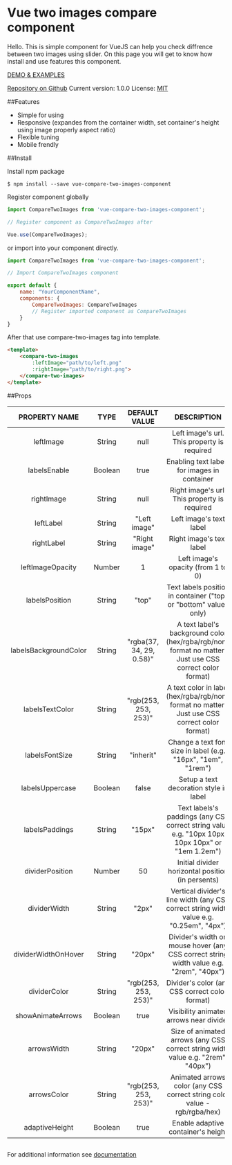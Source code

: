 # Vue two images compare component

Hello. This is simple component for VueJS can help you check diffrence between two images using slider. On this page you will get to know how install and use features this component.

[DEMO & EXAMPLES](https://ajsn1988.github.io/imageCompare/)

[Repository on Github](https://github.com/AJSN1988/vue-compare-two-images-component)
Current version: 1.0.0
License: [MIT](https://github.com/AJSN1988/vue-compare-two-images-component/blob/master/LICENSE)

##Features
- Simple for using
- Responsive (expandes from the container width, set container's height using image properly aspect ratio)
- Flexible tuning
- Mobile frendly

##Install

Install npm package

`$ npm install --save vue-compare-two-images-component`

Register component globally

```javascript
import CompareTwoImages from 'vue-compare-two-images-component';

// Register component as CompareTwoImages after

Vue.use(CompareTwoImages);
```

or import into your component directly.

```javascript
import CompareTwoImages from 'vue-compare-two-images-component';

// Import CompareTwoImages component

export default {
	name: "YourComponentName",
	components: {
		CompareTwoImages: CompareTwoImages
		// Register imported component as CompareTwoImages
	}
}
```

After that use compare-two-images tag into template.

```html
<template>
	<compare-two-images
		:leftImage="path/to/left.png"
		:rightImage="path/to/right.png">
	</compare-two-images>
</template>
```

##Props

| PROPERTY NAME | TYPE | DEFAULT VALUE | DESCRIPTION  |
| :------------: | :------------: | :------------: | :------------: |
| leftImage  | String | null | Left image's url. This property is required |
| labelsEnable   |  Boolean  |  true  | Enabling text labels for images in container|
|  rightImage  | String   |  null  | Right image's url. This property is required  |
| leftLabel   |  String  |  "Left image" | Left image's text label  |
| rightLabel   | String   | "Right image"  |  Right image's text label |
|  leftImageOpacity |  Number  |  1| Left image's opacity (from 1 to 0)  |
| labelsPosition   | String   |  "top" |  Text labels position in container ("top" or "bottom" values only) |
| labelsBackgroundColor   | String   | "rgba(37, 34, 29, 0.58)"  |  A text label's background color (hex/rgba/rgb/none format no matter. Just use CSS correct color format) |
| labelsTextColor   | String   | "rgb(253, 253, 253)"  | A text color in label (hex/rgba/rgb/none format no matter. Just use CSS correct color format)  |
| labelsFontSize   | String   | "inherit"  | Change a text font size in label (e.g. "16px", "1em", "1rem")  |
| labelsUppercase   |  Boolean  |  false  | Setup a text decoration style in label  |
| labelsPaddings   | String   |  "15px" | Text labels's paddings (any CSS correct string value e.g. "10px 10px 10px 10px" or "1em 1.2em")  |
| dividerPosition   |  Number  | 50   | Initial divider horizontal position (in persents)  |
|  dividerWidth  | String   | "2px"  |  Vertical divider's line width (any CSS correct string width value e.g. "0.25em", "4px") |
| dividerWidthOnHover   | String   | "20px"  |  Divider's width on mouse hover (any CSS correct string width value e.g. "2rem", "40px") |
| dividerColor   |  String  | "rgb(253, 253, 253)"  | Divider's color (any CSS correct color format)  |
| showAnimateArrows   | Boolean   | true   |  Visibility animated arrows near divider |
|  arrowsWidth  | String   |  "20px" | Size of animated arrows (any CSS correct string width value e.g. "2rem", "40px")  |
|  arrowsColor  | String   | "rgb(253, 253, 253)"  |  Animated arrows color (any CSS correct string color value - rgb/rgba/hex) |
|  adaptiveHeight  |  Boolean  |  true  |  Enable adaptive container's height |
##
For additional information see [documentation](https://ajsn1988.github.io/imageCompare/)